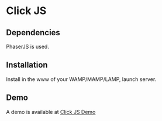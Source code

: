 # Click JS

## Dependencies

PhaserJS is used.

## Installation

Install in the www of your WAMP/MAMP/LAMP, launch server.

## Demo

A demo is available at [Click JS Demo](http://infographie-toulouse.fr/test/clickjs/)
